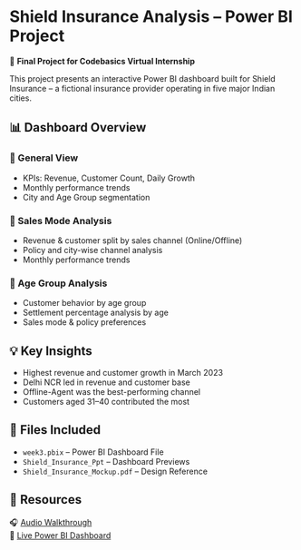# Shield Insurance Analysis – Power BI Project

🚀 **Final Project for Codebasics Virtual Internship**

This project presents an interactive Power BI dashboard built for Shield Insurance – a fictional insurance provider operating in five major Indian cities.

## 📊 Dashboard Overview

### 🔹 General View
- KPIs: Revenue, Customer Count, Daily Growth
- Monthly performance trends
- City and Age Group segmentation

### 🔹 Sales Mode Analysis
- Revenue & customer split by sales channel (Online/Offline)
- Policy and city-wise channel analysis
- Monthly performance trends

### 🔹 Age Group Analysis
- Customer behavior by age group
- Settlement percentage analysis by age
- Sales mode & policy preferences

## 💡 Key Insights
- Highest revenue and customer growth in March 2023
- Delhi NCR led in revenue and customer base
- Offline-Agent was the best-performing channel
- Customers aged 31–40 contributed the most

## 📁 Files Included
- `week3.pbix` – Power BI Dashboard File
- `Shield_Insurance_Ppt` – Dashboard Previews
- `Shield_Insurance_Mockup.pdf` – Design Reference

## 🔗 Resources
🎧 [Audio Walkthrough](https://youtu.be/fxuBBvFRc7Q)  
📎 [Live Power BI Dashboard](https://app.powerbi.com/view?r=eyJrIjoiZWZkZmNkMmUtN2UzYi00NWJhLTllZDctMWUyZWE3NDI0MzQ5IiwidCI6ImM2ZTU0OWIzLTVmNDUtNDAzMi1hYWU5LWQ0MjQ0ZGM1YjJjNCJ9)
